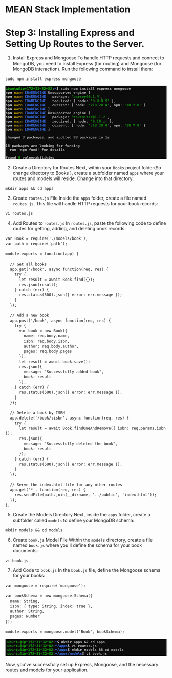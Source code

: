 # MEAN Stack Implementation

# Step 3: Installing Express and Setting Up Routes to the Server.

1. Install Express and Mongoose
To handle HTTP requests and connect to MongoDB, you need to install Express (for routing) and Mongoose (for MongoDB interaction). Run the following command to install them:

```
sudo npm install express mongoose
```

![img](images/15.png)

2. Create a Directory for Routes
Next, within your `Books` project folder(So change directory to Books ), create a subfolder named `apps` where your routes and models will reside. Change into that directory:

```
mkdir apps && cd apps
```

3. Create `routes.js` File
Inside the `apps` folder, create a file named `routes.js`. This file will handle HTTP requests for your book records:

```
vi routes.js
```

4. Add Routes to `routes.js`
In `routes.js`, paste the following code to define routes for getting, adding, and deleting book records:

```
var Book = require('./models/book');
var path = require('path');

module.exports = function(app) {

  // Get all books
  app.get('/book', async function(req, res) {
    try {
      let result = await Book.find({});
      res.json(result);
    } catch (err) {
      res.status(500).json({ error: err.message });
    }
  });

  // Add a new book
  app.post('/book', async function(req, res) {
    try {
      var book = new Book({
        name: req.body.name,
        isbn: req.body.isbn,
        author: req.body.author,
        pages: req.body.pages
      });
      let result = await book.save();
      res.json({
        message: "Successfully added book",
        book: result
      });
    } catch (err) {
      res.status(500).json({ error: err.message });
    }
  });

  // Delete a book by ISBN
  app.delete('/book/:isbn', async function(req, res) {
    try {
      let result = await Book.findOneAndRemove({ isbn: req.params.isbn });
      res.json({
        message: "Successfully deleted the book",
        book: result
      });
    } catch (err) {
      res.status(500).json({ error: err.message });
    }
  });

  // Serve the index.html file for any other routes
  app.get('*', function(req, res) {
    res.sendFile(path.join(__dirname, '../public', 'index.html'));
  });
};
```

5. Create the Models Directory
Next, inside the `apps` folder, create a subfolder called `models` to define your MongoDB schema:

```
mkdir models && cd models
```

6. Create `book.js` Model File
Within the `models` directory, create a file named `book.js` where you'll define the schema for your book documents:

```
vi book.js
```

7. Add Code to `book.js`
In the `book.js` file, define the Mongoose schema for your books:

```
var mongoose = require('mongoose');

var bookSchema = new mongoose.Schema({
  name: String,
  isbn: { type: String, index: true },
  author: String,
  pages: Number
});

module.exports = mongoose.model('Book', bookSchema);
```

![img](images/16.png)

Now, you've successfully set up Express, Mongoose, and the necessary routes and models for your application.

